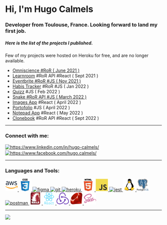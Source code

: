 <h1>Hi, I'm Hugo Calmels</h1>

<h3>Developer from Toulouse, France. Looking forward to land my first job.</h3>

<h5>Here is the list of the projects I published.</h5>

<p>Few of my projects were hosted on Heroku for free, and are no longer available.</p>

  <ul>
    <u><li><a href="https://thp-omniscience.herokuapp.com/">Omniscience</a> #RoR ( June 2021 ) </li></u>
    <li><a href="https://learnroom-v2.netlify.app/">Learnroom</a> #RoR API #React ( Sept 2021 )</li></u>
     <u><li><a href="https://github.com/HugoCalmels/RailsIntermediate_Eventbrite">Eventbrite</a> #RoR #JS ( Nov 2021 )</li></u>
    <li><a href="https://habits-tracker-plus.herokuapp.com/">Habis Tracker</a> #RoR #JS  ( Jan 2022 )</li>
    <li><a href="https://quizz-js-plus.netlify.app/">Quizz</a> #JS ( Feb 2022 )</li>
     <u><li><a href="https://snake-plus.netlify.app/">Snake</a> #RoR API #JS ( March 2022 )</li></u>
    <li><a href="https://image-app-plus.netlify.app">Images App</a> #React ( April 2022 )</li>
    <li><a href="https://www.portofolio-hugo-calmels.com/">Portofolio</a> #JS ( April 2022 )</li>
    <li> <a href="https://github.com/HugoCalmels/react-notepad">Notepad App</a> #React ( May 2022 )</li>
    <li><a href="https://clonebook-super.netlify.app/">Clonebook</a> #RoR API #React ( Sept 2022 )</li>
   </ul>
<hr/>
<h3 align="left">Connect with me:</h3>
<p align="left">
<a href="https://linkedin.com/in/https://www.linkedin.com/in/hugo-calmels/" target="blank"><img align="center" src="https://raw.githubusercontent.com/rahuldkjain/github-profile-readme-generator/master/src/images/icons/Social/linked-in-alt.svg" alt="https://www.linkedin.com/in/hugo-calmels/" height="30" width="40" /></a>
<a href="https://fb.com/https://www.facebook.com/hugo.calmels/" target="blank"><img align="center" src="https://raw.githubusercontent.com/rahuldkjain/github-profile-readme-generator/master/src/images/icons/Social/facebook.svg" alt="https://www.facebook.com/hugo.calmels/" height="30" width="40" /></a>
</p>
<hr/>
<h3 align="left">Languages and Tools:</h3>
<p align="left"> <a href="https://aws.amazon.com" target="_blank" rel="noreferrer"> <img src="https://raw.githubusercontent.com/devicons/devicon/master/icons/amazonwebservices/amazonwebservices-original-wordmark.svg" alt="aws" width="40" height="40"/> </a> <a href="https://www.w3schools.com/css/" target="_blank" rel="noreferrer"> <img src="https://raw.githubusercontent.com/devicons/devicon/master/icons/css3/css3-original-wordmark.svg" alt="css3" width="40" height="40"/> </a> <a href="https://www.figma.com/" target="_blank" rel="noreferrer"> <img src="https://www.vectorlogo.zone/logos/figma/figma-icon.svg" alt="figma" width="40" height="40"/> </a> <a href="https://git-scm.com/" target="_blank" rel="noreferrer"> <img src="https://www.vectorlogo.zone/logos/git-scm/git-scm-icon.svg" alt="git" width="40" height="40"/> </a> <a href="https://heroku.com" target="_blank" rel="noreferrer"> <img src="https://www.vectorlogo.zone/logos/heroku/heroku-icon.svg" alt="heroku" width="40" height="40"/> </a> <a href="https://www.w3.org/html/" target="_blank" rel="noreferrer"> <img src="https://raw.githubusercontent.com/devicons/devicon/master/icons/html5/html5-original-wordmark.svg" alt="html5" width="40" height="40"/> </a> <a href="https://developer.mozilla.org/en-US/docs/Web/JavaScript" target="_blank" rel="noreferrer"> <img src="https://raw.githubusercontent.com/devicons/devicon/master/icons/javascript/javascript-original.svg" alt="javascript" width="40" height="40"/> </a> <a href="https://jestjs.io" target="_blank" rel="noreferrer"> <img src="https://www.vectorlogo.zone/logos/jestjsio/jestjsio-icon.svg" alt="jest" width="40" height="40"/> </a> <a href="https://www.linux.org/" target="_blank" rel="noreferrer"> <img src="https://raw.githubusercontent.com/devicons/devicon/master/icons/linux/linux-original.svg" alt="linux" width="40" height="40"/> </a> <a href="https://www.postgresql.org" target="_blank" rel="noreferrer"> <img src="https://raw.githubusercontent.com/devicons/devicon/master/icons/postgresql/postgresql-original-wordmark.svg" alt="postgresql" width="40" height="40"/> </a> <a href="https://postman.com" target="_blank" rel="noreferrer"> <img src="https://www.vectorlogo.zone/logos/getpostman/getpostman-icon.svg" alt="postman" width="40" height="40"/> </a> <a href="https://rubyonrails.org" target="_blank" rel="noreferrer"> <img src="https://raw.githubusercontent.com/devicons/devicon/master/icons/rails/rails-original-wordmark.svg" alt="rails" width="40" height="40"/> </a> <a href="https://reactjs.org/" target="_blank" rel="noreferrer"> <img src="https://raw.githubusercontent.com/devicons/devicon/master/icons/react/react-original-wordmark.svg" alt="react" width="40" height="40"/> </a> <a href="https://redux.js.org" target="_blank" rel="noreferrer"> <img src="https://raw.githubusercontent.com/devicons/devicon/master/icons/redux/redux-original.svg" alt="redux" width="40" height="40"/> </a> <a href="https://www.ruby-lang.org/en/" target="_blank" rel="noreferrer"> <img src="https://raw.githubusercontent.com/devicons/devicon/master/icons/ruby/ruby-original.svg" alt="ruby" width="40" height="40"/> </a> <a href="https://sass-lang.com" target="_blank" rel="noreferrer"> <img src="https://raw.githubusercontent.com/devicons/devicon/master/icons/sass/sass-original.svg" alt="sass" width="40" height="40"/> </a> </p
<br/>
<hr/>
<img src="https://github-readme-codewars-stats.herokuapp.com/api/?username=HugoCalmels&card&colormode=dark_mode"></img>
